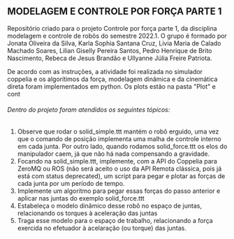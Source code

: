 
## MODELAGEM E CONTROLE POR FORÇA PARTE 1

Repositório criado para o projeto Controle por força parte 1, da disciplina modelagem e controle de robôs do semestre 2022.1. O grupo é formado por Jonata Oliveira da Silva, Karla Sophia Santana Cruz, Livia Maria de Calado Machado Soares, Lilian Giselly Pereira Santos, Pedro Henrique de Brito Nascimento, Rebeca de Jesus Brandão e Ullyanne Júlia Freire Patriota.

De acordo com as instruções, a atividade foi realizada no simulador coppelia e os algorítimos da força, modelagem dinâmica e da cinemática direta foram implementados em python. Os plots estão na pasta "Plot" e cont

###### Dentro do projeto foram atendidos os seguintes tópicos: 

1. Observe que rodar o solid_simple.ttt mantém o robô erguido, uma vez que o comando de posição implementa uma malha de controle interno em cada junta. Por outro lado, quando rodamos solid_force.ttt os elos do manipulador caem, já que não há nada compensando a gravidade.
2. Focando na solid_simple.ttt, implemente, com a API do Coppelia para ZeroMQ ou ROS (não será aceito o uso da API Remota clássica, pois já está com status deprecated), um script para pegar e plotar as forças de cada junta por um período de tempo.
3. Implemente um algoritmo para pegar essas forças do passo anterior e aplicar nas juntas do exemplo solid_force.ttt
4. Estabeleça o modelo dinâmico desse robô no espaço de juntas, relacionando os torques à aceleração das juntas
5. Traga esse modelo para o espaço de trabalho, relacionando a força exercida no efetuador à acelaração (ou torque) das juntas.

